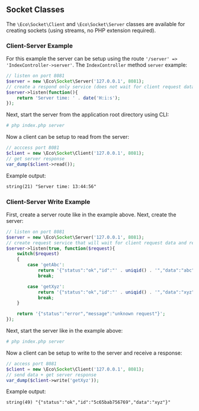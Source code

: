 ## Socket Classes
The `\Eco\Socket\Client` and `\Eco\Socket\Server` classes are available for creating sockets (using streams, no PHP extension required).

### Client-Server Example
For this example the server can be setup using the route `'/server' => 'IndexController->server'`. The `IndexController` method `server` example:
```php
// listen on port 8081
$server = new \Eco\Socket\Server('127.0.0.1', 8081);
// create a respond only service (does not wait for client request data)
$server->listen(function(){
	return 'Server time: ' . date('H:i:s');
});
```
Next, start the server from the application root directory using CLI:
```bash
# php index.php server
```
Now a client can be setup to read from the server:
```php
// acccess port 8081
$client = new \Eco\Socket\Client('127.0.0.1', 8081);
// get server response
var_dump($client->read());
```
Example output:
```html
string(21) "Server time: 13:44:56"
```

### Client-Server Write Example
First, create a server route like in the example above. Next, create the server:
```php
// listen on port 8081
$server = new \Eco\Socket\Server('127.0.0.1', 8081);
// create request service that will wait for client request data and respond
$server->listen(true, function($request){
	switch($request)
	{
		case 'getAbc':
			return '{"status":"ok","id":"' . uniqid() . '","data":"abc"}';
			break;

		case 'getXyz':
			return '{"status":"ok","id":"' . uniqid() . '","data":"xyz"}';
			break;
	}

	return '{"status":"error","message":"unknown request"}';
});
```
Next, start the server like in the example above:
```bash
# php index.php server
```
Now a client can be setup to write to the server and receive a response:
```php
// access port 8081
$client = new \Eco\Socket\Client('127.0.0.1', 8081);
// send data + get server response
var_dump($client->write('getXyz'));
```
Example output:
```html
string(49) "{"status":"ok","id":"5c65bab756769","data":"xyz"}"
```